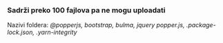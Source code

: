 <h3>Sadrži preko 100 fajlova pa ne mogu uploadati</h3>

<p>Nazivi foldera: <em>@popperjs, bootstrap, bulma, jquery popper.js, .package-lock.json, .yarn-integrity</em></p>
